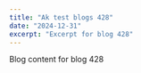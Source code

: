 ```yaml
---
title: "Ak test blogs 428"
date: "2024-12-31"
excerpt: "Excerpt for blog 428"
---
```


Blog content for blog 428